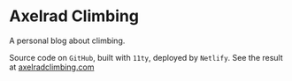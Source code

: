 # Axelrad Climbing

A personal blog about climbing.

Source code on `GitHub`, built with `11ty`, deployed by `Netlify`. See the result at [axelradclimbing.com](https://www.axelradclimbing.com/)
